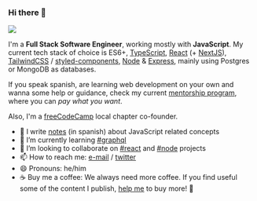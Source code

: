 ### Hi there 👋

![](https://github-readme-stats.vercel.app/api?username=nhsz&show_icons=true&count_private=true)

I'm a **Full Stack Software Engineer**, working mostly with **JavaScript**. My current tech stack of choice is ES6+, [TypeScript](https://github.com/microsoft/TypeScript), [React](https://github.com/facebook/react) (+ [NextJS](https://github.com/vercel/next.js/)), [TailwindCSS](https://github.com/tailwindlabs/tailwindcss) / [styled-components](https://styled-components.com/), [Node](https://github.com/nodejs/node) & [Express](https://github.com/expressjs/express), mainly using Postgres or MongoDB as databases.

If you speak spanish, are learning web development on your own and wanna some help or guidance, check my current [mentorship program](https://mentorship.undefinedschool.io), where you can _pay what you want_.

Also, I'm a [freeCodeCamp](https://freecodecampba.org) local chapter co-founder.

- 📝 I write [notes](https://github.com/undefinedschool/notes) (in spanish) about JavaScript related concepts
- 🌱 I’m currently learning [#graphql](https://github.com/graphql/graphql-js)
- 👯 I’m looking to collaborate on [#react](https://github.com/facebook/react) and [#node](https://github.com/nodejs/node) projects
- 📫 How to reach me: [e-mail](mailto:nh.quiroz@gmail.com/) / [twitter](https://twitter.com/_nhsz)
- 😄 Pronouns: he/him
- ☕️ Buy me a coffee: We always need more coffee. If you find useful some of the content I publish, [help me](https://cafecito.app/nhsz) to buy more! 🎉

